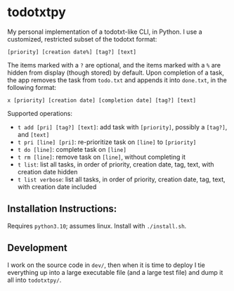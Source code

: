 # todotxtpy
My personal implementation of a todotxt-like CLI, in Python. I use a customized, restricted subset of the todotxt format:
```
[priority] [creation date%] [tag?] [text]
```
The items marked with a `?` are optional, and the items marked with a `%` are hidden from display (though stored) by default. Upon completion of a task, the app removes the task from `todo.txt` and appends it into `done.txt`, in the following format:
```
x [priority] [creation date] [completion date] [tag?] [text]
```

Supported operations:
* `t add [pri] [tag?] [text]`: add task with `[priority]`, possibly a `[tag?]`, and `[text]`
* `t pri [line] [pri]`: re-prioritize task on `[line]` to `[priority]`
* `t do [line]`: complete task on `[line]`
* `t rm [line]`: remove task on `[line]`, without completing it
* `t list`: list all tasks, in order of priority, creation date, tag, text, with creation date hidden
* `t list verbose`: list all tasks, in order of priority, creation date, tag, text, with creation date included

## Installation Instructions:
Requires `python3.10`; assumes linux. Install with `./install.sh`.

## Development
I work on the source code in `dev/`, then when it is time to deploy I tie everything up into a large executable file (and a large test file) and dump it all into `todotxtpy/`.

